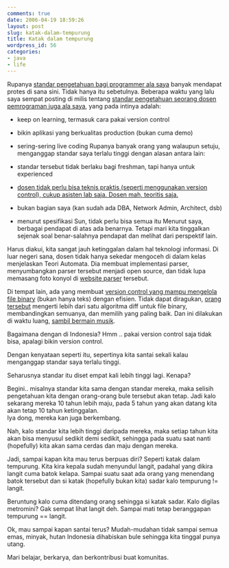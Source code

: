 ```yaml
---
comments: true
date: 2006-04-19 18:59:26
layout: post
slug: katak-dalam-tempurung
title: Katak dalam tempurung
wordpress_id: 56
categories:
- java
- life
---
```


Rupanya [standar pengetahuan bagi programmer](http://endy.artivisi.com/blog/life/pengetahuan-wajib-buat-programmer/)[ ala saya](http://endy.artivisi.com/blog/life/pengetahuan-wajib-buat-programmer/) banyak mendapat protes di sana sini. Tidak hanya itu sebetulnya. Beberapa waktu yang lalu saya sempat posting di milis tentang [standar pengetahuan seorang dosen pemrograman](http://groups.yahoo.com/group/jug-indonesia/message/21651)[ juga ala saya](http://groups.yahoo.com/group/jug-indonesia/message/21651), yang pada intinya adalah:   


  * keep on learning, termasuk cara pakai version control
  * bikin aplikasi yang berkualitas production (bukan cuma demo)
  * sering-sering live coding
Rupanya banyak orang yang walaupun setuju, menganggap standar saya terlalu tinggi dengan alasan antara lain:   


  * standar tersebut tidak berlaku bagi freshman, tapi hanya untuk experienced
  * [dosen tidak perlu bisa teknis praktis (seperti menggunakan version control), cukup asisten lab saja. Dosen mah, teoritis saja.](http://groups.yahoo.com/group/jug-indonesia/message/21660)
  * bukan bagian saya (kan sudah ada DBA, Network Admin, Architect, dsb)
  * menurut spesifikasi Sun, tidak perlu bisa semua itu
Menurut saya, berbagai pendapat di atas ada benarnya. Tetapi mari kita tinggalkan sejenak soal benar-salahnya pendapat dan melihat dari perspektif lain.   
  
Harus diakui, kita sangat jauh ketinggalan dalam hal teknologi informasi. Di luar negeri sana, dosen tidak hanya sekedar mengoceh di dalam kelas menjelaskan Teori Automata. Dia membuat implementasi parser, menyumbangkan parser tersebut menjadi open source, dan tidak lupa memasang foto konyol di [website parser](http://antlr.org/) tersebut.   
  
Di tempat lain, ada yang membuat [version control yang mampu mengelola file binary](http://subversion.tigris.org) (bukan hanya teks) dengan efisien. Tidak dapat diragukan, [orang tersebut](http://www.red-bean.com/sussman/) mengerti lebih dari satu algoritma diff untuk file binary, membandingkan semuanya, dan memilih yang paling baik. Dan ini dilakukan di waktu luang, [sambil bermain musik](http://www.red-bean.com/pluess-sussman).   
  
Bagaimana dengan di Indonesia? Hmm .. pakai version control saja tidak bisa, apalagi bikin version control.   
  
Dengan kenyataan seperti itu, sepertinya kita santai sekali kalau menganggap standar saya terlalu tinggi.   
  
Seharusnya standar itu diset empat kali lebih tinggi lagi. Kenapa?   
  
Begini.. misalnya standar kita sama dengan standar mereka, maka selisih pengetahuan kita dengan orang-orang bule tersebut akan tetap. Jadi kalo sekarang mereka 10 tahun lebih maju, pada 5 tahun yang akan datang kita akan tetap 10 tahun ketinggalan.   
Iya dong, mereka kan juga berkembang.   
  
Nah, kalo standar kita lebih tinggi daripada mereka, maka setiap tahun kita akan bisa menyusul sedikit demi sedikit, sehingga pada suatu saat nanti (hopefully) kita akan sama cerdas dan maju dengan mereka.   
  
Jadi, sampai kapan kita mau terus berpuas diri? Seperti katak dalam tempurung. Kita kira kepala sudah menyundul langit, padahal yang dikira langit cuma batok kelapa. Sampai suatu saat ada orang yang menendang batok tersebut dan si katak (hopefully bukan kita) sadar kalo tempurung != langit.   
  
Beruntung kalo cuma ditendang orang sehingga si katak sadar. Kalo digilas metromini? Gak sempat lihat langit deh. Sampai mati tetap beranggapan tempurung == langit.   
  
Ok, mau sampai kapan santai terus? Mudah-mudahan tidak sampai semua emas, minyak, hutan Indonesia dihabiskan bule sehingga kita tinggal punya utang.   
  
Mari belajar, berkarya, dan berkontribusi buat komunitas.   

